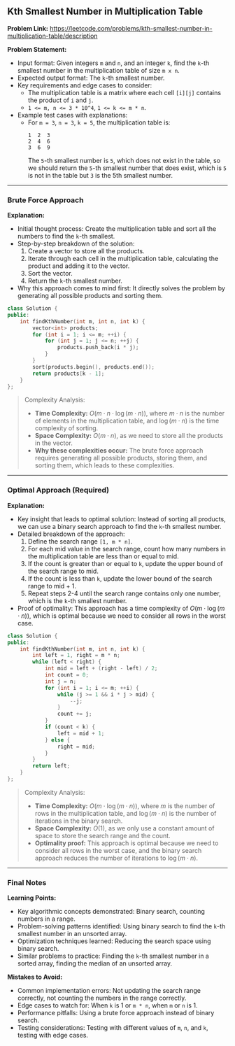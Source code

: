## Kth Smallest Number in Multiplication Table
**Problem Link:** https://leetcode.com/problems/kth-smallest-number-in-multiplication-table/description

**Problem Statement:**
- Input format: Given integers `m` and `n`, and an integer `k`, find the `k`-th smallest number in the multiplication table of size `m x n`.
- Expected output format: The `k`-th smallest number.
- Key requirements and edge cases to consider:
  - The multiplication table is a matrix where each cell `[i][j]` contains the product of `i` and `j`.
  - `1 <= m, n <= 3 * 10^4`, `1 <= k <= m * n`.
- Example test cases with explanations:
  - For `m = 3`, `n = 3`, `k = 5`, the multiplication table is:
    ```
    1  2  3
    2  4  6
    3  6  9
    ```
    The `5`-th smallest number is `5`, which does not exist in the table, so we should return the `5`-th smallest number that does exist, which is `5` is not in the table but `3` is the 5th smallest number.

---

### Brute Force Approach

**Explanation:**
- Initial thought process: Create the multiplication table and sort all the numbers to find the `k`-th smallest.
- Step-by-step breakdown of the solution:
  1. Create a vector to store all the products.
  2. Iterate through each cell in the multiplication table, calculating the product and adding it to the vector.
  3. Sort the vector.
  4. Return the `k`-th smallest number.
- Why this approach comes to mind first: It directly solves the problem by generating all possible products and sorting them.

```cpp
class Solution {
public:
    int findKthNumber(int m, int n, int k) {
        vector<int> products;
        for (int i = 1; i <= m; ++i) {
            for (int j = 1; j <= n; ++j) {
                products.push_back(i * j);
            }
        }
        sort(products.begin(), products.end());
        return products[k - 1];
    }
};
```

> Complexity Analysis:
> - **Time Complexity:** $O(m \cdot n \cdot \log(m \cdot n))$, where $m \cdot n$ is the number of elements in the multiplication table, and $\log(m \cdot n)$ is the time complexity of sorting.
> - **Space Complexity:** $O(m \cdot n)$, as we need to store all the products in the vector.
> - **Why these complexities occur:** The brute force approach requires generating all possible products, storing them, and sorting them, which leads to these complexities.

---

### Optimal Approach (Required)

**Explanation:**
- Key insight that leads to optimal solution: Instead of sorting all products, we can use a binary search approach to find the `k`-th smallest number.
- Detailed breakdown of the approach:
  1. Define the search range `[1, m * n]`.
  2. For each mid value in the search range, count how many numbers in the multiplication table are less than or equal to mid.
  3. If the count is greater than or equal to `k`, update the upper bound of the search range to mid.
  4. If the count is less than `k`, update the lower bound of the search range to mid + 1.
  5. Repeat steps 2-4 until the search range contains only one number, which is the `k`-th smallest number.
- Proof of optimality: This approach has a time complexity of $O(m \cdot \log(m \cdot n))$, which is optimal because we need to consider all rows in the worst case.

```cpp
class Solution {
public:
    int findKthNumber(int m, int n, int k) {
        int left = 1, right = m * n;
        while (left < right) {
            int mid = left + (right - left) / 2;
            int count = 0;
            int j = n;
            for (int i = 1; i <= m; ++i) {
                while (j >= 1 && i * j > mid) {
                    --j;
                }
                count += j;
            }
            if (count < k) {
                left = mid + 1;
            } else {
                right = mid;
            }
        }
        return left;
    }
};
```

> Complexity Analysis:
> - **Time Complexity:** $O(m \cdot \log(m \cdot n))$, where $m$ is the number of rows in the multiplication table, and $\log(m \cdot n)$ is the number of iterations in the binary search.
> - **Space Complexity:** $O(1)$, as we only use a constant amount of space to store the search range and the count.
> - **Optimality proof:** This approach is optimal because we need to consider all rows in the worst case, and the binary search approach reduces the number of iterations to $\log(m \cdot n)$.

---

### Final Notes

**Learning Points:**
- Key algorithmic concepts demonstrated: Binary search, counting numbers in a range.
- Problem-solving patterns identified: Using binary search to find the `k`-th smallest number in an unsorted array.
- Optimization techniques learned: Reducing the search space using binary search.
- Similar problems to practice: Finding the `k`-th smallest number in a sorted array, finding the median of an unsorted array.

**Mistakes to Avoid:**
- Common implementation errors: Not updating the search range correctly, not counting the numbers in the range correctly.
- Edge cases to watch for: When `k` is 1 or `m * n`, when `m` or `n` is 1.
- Performance pitfalls: Using a brute force approach instead of binary search.
- Testing considerations: Testing with different values of `m`, `n`, and `k`, testing with edge cases.